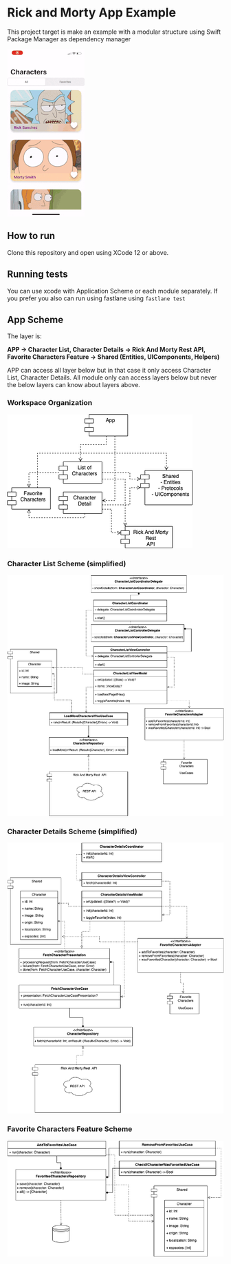#  Rick and Morty App Example

This project target is make an example with a modular structure using Swift Package Manager as dependency manager

![Example](./PlanningFiles/example_application.gif)

## How to run

Clone this repository and open using XCode 12 or above.

## Running tests

You can use xcode with Application Scheme or each module separately. 
If you prefer you also can run using fastlane using `fastlane test`

## App Scheme

The layer is:

**APP -> Character List, Character Details -> Rick And Morty Rest API, Favorite Characters Feature -> Shared (Entities, UIComponents, Helpers)**

APP can access all layer below but in that case it only access Character List, Character Details. 
All module only can access layers below but never the below layers can know about layers above.

### Workspace Organization
![Application Scheme](./PlanningFiles/RickApp-App_Modules.png)

### Character List Scheme (simplified)
![Character List Scheme](./PlanningFiles/RickApp-Character_List.png)

### Character Details Scheme (simplified)
![Character Details Scheme](./PlanningFiles/RickApp-Character_Details.png)

### Favorite Characters Feature Scheme
![Favorite Characters Feature Scheme](./PlanningFiles/RickApp-Favorite_Characters.png)
